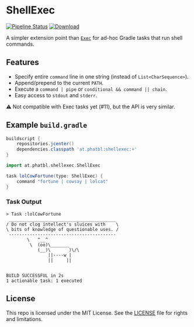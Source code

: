 # ShellExec

[![Pipeline Status](http://jenkins.log-g.co/buildStatus/icon?job=ShellExec/master)](http://jenkins.log-g.co/job/ShellExec/job/master/)
[ ![Download](https://api.bintray.com/packages/phatblat/maven-open-source/ShellExec/images/download.svg) ](https://bintray.com/phatblat/maven-open-source/ShellExec/_latestVersion)

A simpler extension point than [`Exec`](https://docs.gradle.org/current/dsl/org.gradle.api.tasks.Exec.html) for ad-hoc Gradle tasks that run shell commands.

## Features

- Specify entire `command` line in one string (instead of `List<CharSequence>`).
- Append/prepend to the current `PATH`.
- Execute a `command | pipe` or `conditional && command || chain`.
- Easy access to `stdout` and `stderr`.

:warning: Not compatible with Exec tasks yet (#11), but the API is very similar.

## Example `build.gradle`

```gradle
buildscript {
    repositories.jcenter()
    dependencies.classpath 'at.phatbl:shellexec:+'
}

import at.phatbl.shellexec.ShellExec

task lolCowFortune(type: ShellExec) {
    command "fortune | cowsay | lolcat"
}
```

### Task Output

```
> Task :lolCowFortune
 _________________________________________
/ Do not clog intellect's sluices with    \
\ bits of knowledge of questionable uses. /
 -----------------------------------------
        \   ^__^
         \  (oo)\_______
            (__)\       )\/\
                ||----w |
                ||     ||


BUILD SUCCESSFUL in 2s
1 actionable task: 1 executed
```

## License

This repo is licensed under the MIT License. See the [LICENSE](LICENSE.md) file for rights and limitations.
